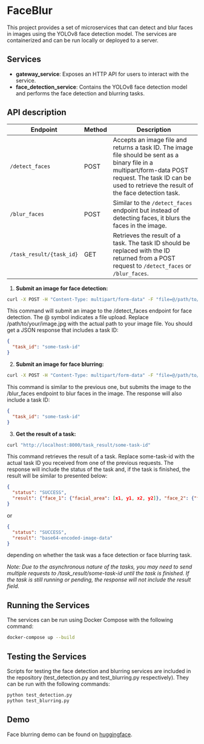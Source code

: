 # FaceBlur

This project provides a set of microservices that can detect and blur faces in images using the YOLOv8 face detection model. The services are containerized and can be run locally or deployed to a server.

## Services

* **gateway_service**: Exposes an HTTP API for users to interact with the service.
* **face_detection_service**: Contains the YOLOv8 face detection model and performs the face detection and blurring tasks.

## API description

| Endpoint | Method | Description
| --- | --- | --- |
| `/detect_faces` | POST | Accepts an image file and returns a task ID. The image file should be sent as a binary file in a multipart/form-data POST request. The task ID can be used to retrieve the result of the face detection task.
| `/blur_faces` | POST | Similar to the `/detect_faces` endpoint but instead of detecting faces, it blurs the faces in the image.
| `/task_result/{task_id}` | GET | Retrieves the result of a task. The task ID should be replaced with the ID returned from a POST request to `/detect_faces` or `/blur_faces`.

1. **Submit an image for face detection:**

```bash
curl -X POST -H "Content-Type: multipart/form-data" -F "file=@/path/to/your/image.jpg" "http://localhost:8000/detect_faces"
```

This command will submit an image to the /detect_faces endpoint for face detection. The @ symbol indicates a file upload. Replace /path/to/your/image.jpg with the actual path to your image file. You should get a JSON response that includes a task ID:

```json
{
  "task_id": "some-task-id"
}
```

2. **Submit an image for face blurring:**

```bash
curl -X POST -H "Content-Type: multipart/form-data" -F "file=@/path/to/your/image.jpg" "http://localhost:8000/blur_faces"
```

This command is similar to the previous one, but submits the image to the /blur_faces endpoint to blur faces in the image. The response will also include a task ID:

```json
{
  "task_id": "some-task-id"
}
```

3. **Get the result of a task:**

```bash
curl "http://localhost:8000/task_result/some-task-id"
```

This command retrieves the result of a task. Replace some-task-id with the actual task ID you received from one of the previous requests. The response will include the status of the task and, if the task is finished, the result will be similar to presented below:

```json
{
  "status": "SUCCESS",
  "result": {"face_1": {"facial_area": [x1, y1, x2, y2]}, "face_2": {"facial_area": [x1, y1, x2, y2]}}
}
```

or

```json
{
  "status": "SUCCESS",
  "result": "base64-encoded-image-data"
}
```

depending on whether the task was a face detection or face blurring task.


*Note: Due to the asynchronous nature of the tasks, you may need to send multiple requests to /task_result/some-task-id until the task is finished. If the task is still running or pending, the response will not include the result field.*

## Running the Services

The services can be run using Docker Compose with the following command:

```bash
docker-compose up --build
```

## Testing the Services

Scripts for testing the face detection and blurring services are included in the repository (test_detection.py and test_blurring.py respectively). They can be run with the following commands:


```bash
python test_detection.py
python test_blurring.py
```

## Demo

Face blurring demo can be found on [huggingface](https://huggingface.co/spaces/mmkuznecov/faceblur).